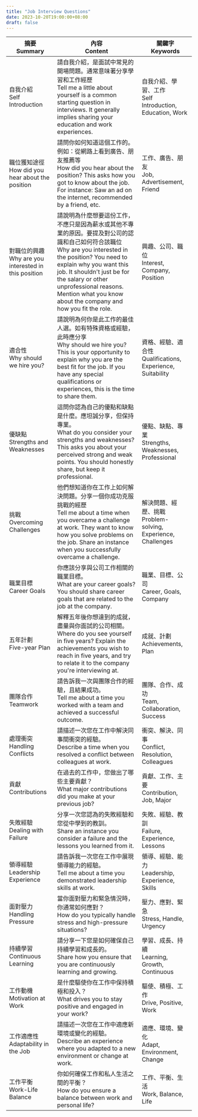 ```yaml
---
title: "Job Interview Questions"
date: 2023-10-20T19:00:00+08:00
draft: false
---
```

| 摘要 <br> Summary | 內容 <br> Content | 關鍵字 <br> Keywords |
|---|---|---|
| 自我介紹 <br> Self Introduction | 請自我介紹，是面試中常見的開場問題。通常意味著分享學習和工作經歷 <br> Tell me a little about yourself is a common starting question in interviews. It generally implies sharing your education and work experiences. | 自我介紹、學習、工作 <br> Self Introduction, Education, Work |
| 職位獲知途徑 <br> How did you hear about the position | 請問你如何知道這個工作的。例如：從網路上看到廣告、朋友推薦等 <br> How did you hear about the position? This asks how you got to know about the job. For instance: Saw an ad on the internet, recommended by a friend, etc. | 工作、廣告、朋友 <br> Job, Advertisement, Friend |
| 對職位的興趣 <br> Why are you interested in this position | 請說明為什麼想要這份工作，不應只是因為薪水或其他不專業的原因。要提及對公司的認識和自己如何符合該職位 <br> Why are you interested in the position? You need to explain why you want this job. It shouldn't just be for the salary or other unprofessional reasons. Mention what you know about the company and how you fit the role. | 興趣、公司、職位 <br> Interest, Company, Position |
| 適合性 <br> Why should we hire you?| 請說明為何你是此工作的最佳人選。如有特殊資格或經驗，此時應分享 <br> Why should we hire you? This is your opportunity to explain why you are the best fit for the job. If you have any special qualifications or experiences, this is the time to share them.| 資格、經驗、適合性 <br> Qualifications, Experience, Suitability |
| 優缺點 <br> Strengths and Weaknesses | 這問你認為自己的優點和缺點是什麼。應坦誠分享，但保持專業。 <br> What do you consider your strengths and weaknesses? This asks you about your perceived strong and weak points. You should honestly share, but keep it professional.| 優點、缺點、專業 <br> Strengths, Weaknesses, Professional |
| 挑戰 <br> Overcoming Challenges| 他們想知道你在工作上如何解決問題。分享一個你成功克服挑戰的經歷 <br> Tell me about a time when you overcame a challenge at work. They want to know how you solve problems on the job. Share an instance when you successfully overcame a challenge. | 解決問題、經歷、挑戰 <br> Problem-solving, Experience, Challenges |
| 職業目標 <br> Career Goals | 你應該分享與公司工作相關的職業目標。 <br> What are your career goals? You should share career goals that are related to the job at the company. | 職業、目標、公司 <br> Career, Goals, Company |
| 五年計劃 <br> Five-year Plan | 解釋五年後你想達到的成就，盡量與你面試的公司相關。 <br> Where do you see yourself in five years? Explain the achievements you wish to reach in five years, and try to relate it to the company you're interviewing at.| 成就、計劃 <br> Achievements, Plan |
| 團隊合作 <br> Teamwork| 請告訴我一次與團隊合作的經驗，且結果成功。 <br> Tell me about a time you worked with a team and achieved a successful outcome. | 團隊、合作、成功 <br> Team, Collaboration, Success |
| 處理衝突 <br> Handling Conflicts | 請描述一次您在工作中解決同事間衝突的經驗。 <br> Describe a time when you resolved a conflict between colleagues at work.| 衝突、解決、同事 <br> Conflict, Resolution, Colleagues |
| 貢獻 <br> Contributions| 在過去的工作中，您做出了哪些主要貢獻？ <br> What major contributions did you make at your previous job? | 貢獻、工作、主要 <br> Contribution, Job, Major|
| 失敗經驗 <br> Dealing with Failure | 分享一次您認為的失敗經驗和您從中學到的教訓。 <br> Share an instance you consider a failure and the lessons you learned from it.| 失敗、經驗、教訓 <br> Failure, Experience, Lessons |
| 領導經驗 <br> Leadership Experience | 請告訴我一次您在工作中展現領導能力的經驗。 <br> Tell me about a time you demonstrated leadership skills at work.| 領導、經驗、能力 <br> Leadership, Experience, Skills |
| 面對壓力 <br> Handling Pressure| 當你面對壓力和緊急情況時，你通常如何應對？ <br> How do you typically handle stress and high-pressure situations?| 壓力、應對、緊急 <br> Stress, Handle, Urgency|
| 持續學習 <br> Continuous Learning| 請分享一下您是如何確保自己持續學習和成長的。 <br> Share how you ensure that you are continuously learning and growing.| 學習、成長、持續 <br> Learning, Growth, Continuous |
| 工作動機 <br> Motivation at Work | 是什麼驅使你在工作中保持積極和投入？ <br> What drives you to stay positive and engaged in your work?| 驅使、積極、工作 <br> Drive, Positive, Work |
| 工作適應性 <br> Adaptability in the Job | 請描述一次您在工作中適應新環境或變化的經驗。 <br> Describe an experience where you adapted to a new environment or change at work. | 適應、環境、變化 <br> Adapt, Environment, Change|
| 工作平衡 <br> Work-Life Balance| 你如何確保工作和私人生活之間的平衡？ <br> How do you ensure a balance between work and personal life? | 工作、平衡、生活 <br> Work, Balance, Life |